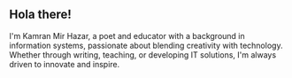 ## Hola there!
I'm Kamran Mir Hazar, a poet and educator with a background in information systems, passionate about blending creativity with technology. Whether through writing, teaching, or developing IT solutions, I'm always driven to innovate and inspire.
